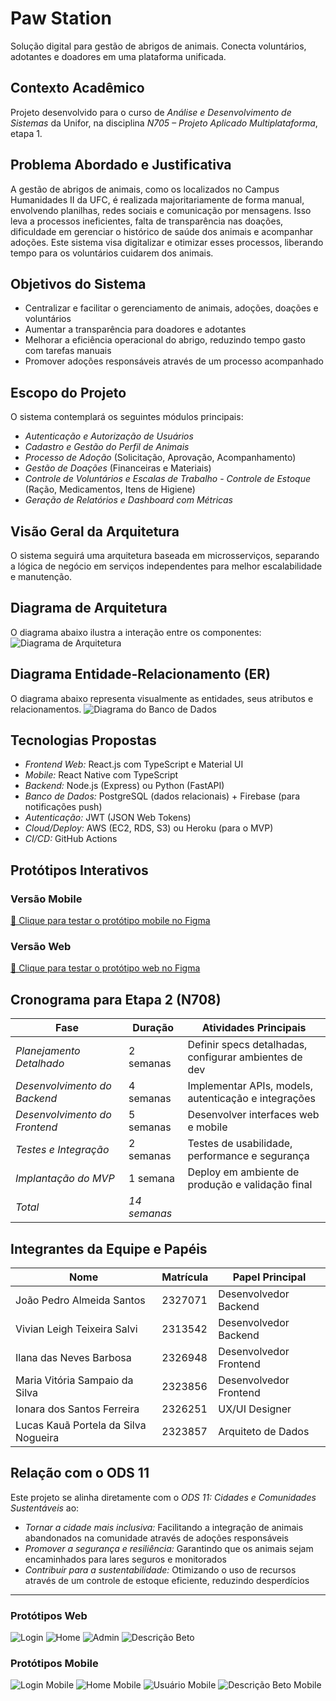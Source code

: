 # Paw Station
Solução digital para gestão de abrigos de animais. 
Conecta voluntários, adotantes e doadores em uma plataforma unificada.

## Contexto Acadêmico
Projeto desenvolvido para o curso de *Análise e Desenvolvimento de Sistemas* da Unifor, na disciplina *N705 – Projeto Aplicado Multiplataforma*, etapa 1.

## Problema Abordado e Justificativa
A gestão de abrigos de animais, como os localizados no Campus Humanidades II da UFC, é realizada majoritariamente de forma manual, envolvendo planilhas, redes sociais e comunicação por mensagens. Isso leva a processos ineficientes, falta de transparência nas doações, dificuldade em gerenciar o histórico de saúde dos animais e acompanhar adoções. Este sistema visa digitalizar e otimizar esses processos, liberando tempo para os voluntários cuidarem dos animais.

## Objetivos do Sistema
- Centralizar e facilitar o gerenciamento de animais, adoções, doações e voluntários
- Aumentar a transparência para doadores e adotantes
- Melhorar a eficiência operacional do abrigo, reduzindo tempo gasto com tarefas manuais
- Promover adoções responsáveis através de um processo acompanhado

## Escopo do Projeto
O sistema contemplará os seguintes módulos principais:
- *Autenticação e Autorização de Usuários*
- *Cadastro e Gestão do Perfil de Animais*
- *Processo de Adoção* (Solicitação, Aprovação, Acompanhamento)
- *Gestão de Doações* (Financeiras e Materiais)
- *Controle de Voluntários e Escalas de Trabalho* - *Controle de Estoque* (Ração, Medicamentos, Itens de Higiene)
- *Geração de Relatórios e Dashboard com Métricas*

## Visão Geral da Arquitetura
O sistema seguirá uma arquitetura baseada em microsserviços, separando a lógica de negócio em serviços independentes para melhor escalabilidade e manutenção.


## Diagrama de Arquitetura
O diagrama abaixo ilustra a interação entre os componentes:
![Diagrama de Arquitetura](./docs/assets/diagrama-arquitetura.jpeg)

## Diagrama Entidade-Relacionamento (ER)
O diagrama abaixo representa visualmente as entidades, seus atributos e relacionamentos.
![Diagrama do Banco de Dados](./docs/assets/diagrama-modelo-er.jpeg)

## Tecnologias Propostas
- *Frontend Web:* React.js com TypeScript e Material UI
- *Mobile:* React Native com TypeScript
- *Backend:* Node.js (Express) ou Python (FastAPI)
- *Banco de Dados:* PostgreSQL (dados relacionais) + Firebase (para notificações push)
- *Autenticação:* JWT (JSON Web Tokens)
- *Cloud/Deploy:* AWS (EC2, RDS, S3) ou Heroku (para o MVP)
- *CI/CD:* GitHub Actions

## Protótipos Interativos

### Versão Mobile
[🔗 Clique para testar o protótipo mobile no Figma](https://www.figma.com/proto/cY5Wcg54bfTLGjR96yM798/PawStation?node-id=205-99&p=f&t=e6ijebA2PL6NBj3w-0&scaling=min-zoom&content-scaling=fixed&page-id=0%3A1&starting-point-node-id=205%3A40)

### Versão Web  
[🔗 Clique para testar o protótipo web no Figma](https://www.figma.com/proto/cY5Wcg54bfTLGjR96yM798/PawStation?node-id=93-977&p=f&t=JTE14MPkg1GYjdLb-0&scaling=min-zoom&content-scaling=fixed&page-id=64%3A238&starting-point-node-id=93%3A977&show-proto-sidebar=1)

## Cronograma para Etapa 2 (N708)
| Fase | Duração | Atividades Principais |
|------|---------|----------------------|
| *Planejamento Detalhado* | 2 semanas | Definir specs detalhadas, configurar ambientes de dev |
| *Desenvolvimento do Backend* | 4 semanas | Implementar APIs, models, autenticação e integrações |
| *Desenvolvimento do Frontend* | 5 semanas | Desenvolver interfaces web e mobile |
| *Testes e Integração* | 2 semanas | Testes de usabilidade, performance e segurança |
| *Implantação do MVP* | 1 semana | Deploy em ambiente de produção e validação final |
| *Total* | *14 semanas* | |

## Integrantes da Equipe e Papéis
| Nome | Matrícula | Papel Principal |
|------|-----------|-----------------|
| João Pedro Almeida Santos | 2327071 | Desenvolvedor Backend |
| Vivian Leigh Teixeira Salvi | 2313542 | Desenvolvedor Backend |
| Ilana das Neves Barbosa | 2326948 | Desenvolvedor Frontend |
| Maria Vitória Sampaio da Silva | 2323856 | Desenvolvedor Frontend |
| Ionara dos Santos Ferreira | 2326251 | UX/UI Designer |
| Lucas Kauã Portela da Silva Nogueira | 2323857 | Arquiteto de Dados |

## Relação com o ODS 11
Este projeto se alinha diretamente com o *ODS 11: Cidades e Comunidades Sustentáveis* ao:
- *Tornar a cidade mais inclusiva:* Facilitando a integração de animais abandonados na comunidade através de adoções responsáveis
- *Promover a segurança e resiliência:* Garantindo que os animais sejam encaminhados para lares seguros e monitorados
- *Contribuir para a sustentabilidade:* Otimizando o uso de recursos através de um controle de estoque eficiente, reduzindo desperdícios

---

### Protótipos Web
![Login](./docs/prototypes/web/login-web.png)
![Home](./docs/prototypes/web/home-web.png)
![Admin](./docs/prototypes/web/admin-web.png)
![Descrição Beto](./docs/prototypes/web/descricao-beto-web.png)

### Protótipos Mobile
![Login Mobile](./docs/prototypes/mobile/login-mobile.png)
![Home Mobile](./docs/prototypes/mobile/home-mobile.png)
![Usuário Mobile](./docs/prototypes/mobile/usuario-mobile.png)
![Descrição Beto Mobile](./docs/prototypes/mobile/descricao-beto-mobile.png)
